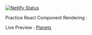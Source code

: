 

[![Netlify Status](https://api.netlify.com/api/v1/badges/f5e97e8d-f22a-4424-a82d-bc1c83d00935/deploy-status)](https://app.netlify.com/sites/dan-react-planets/deploys)

Practice React Component Rendering :

Live Preview : [Planets](https://dan-react-planets.netlify.app/)